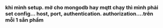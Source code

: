 ### khi mình setup. mở cho mongodb hay mqtt chạy thì mình phải set config... host, port, authentication. authorization....trên mỗi 1 sẳn phẩm 

